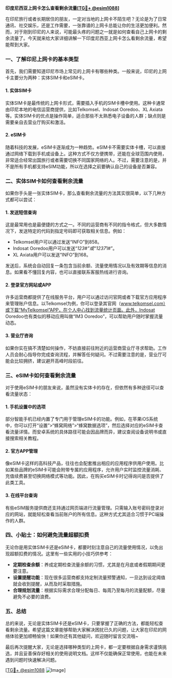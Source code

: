 **印度尼西亚上网卡怎么查看剩余流量[[TG💪+ @esim1088](https://t.me/s/esim1088)]**

在印尼旅行或者长期居住的朋友，一定对当地的上网卡不陌生吧？无论是为了日常通讯、社交娱乐，还是工作需要，一张靠谱的上网卡总能让你的生活更加便利。然而，对于刚到印尼的人来说，可能最头疼的问题之一就是如何查看自己上网卡的剩余流量了。今天就来给大家详细讲解一下印度尼西亚上网卡怎么看剩余流量，希望能帮到大家。

### **一、了解印尼上网卡的基本类型**

首先，我们需要知道印尼市场上常见的上网卡有哪些种类。一般来说，印尼的上网卡主要分为两种：实体SIM卡和eSIM卡。

#### **1. 实体SIM卡**
实体SIM卡是最传统的上网卡形式，需要插入手机的SIM卡槽中使用。这种卡通常由印尼本地的电信运营商提供，比如Telkomsel、Indosat Ooredoo、XL Axiata等。实体SIM卡的优点是操作简单，适合那些不太熟悉电子设备的人群；缺点则是需要亲自去营业厅购买和激活。

#### **2. eSIM卡**
随着科技的发展，eSIM卡逐渐成为一种趋势。eSIM卡不需要实体卡槽，可以直接通过网络下载到手机或设备上。这种方式不仅方便携带，还能在全球范围内使用，非常适合经常出国旅行或者需要切换不同国家网络的人。不过，需要注意的是，并不是所有手机都支持eSIM功能，所以在选择之前要确认自己的设备是否兼容。

### **二、实体SIM卡如何查看剩余流量**

如果你手头是一张实体SIM卡，那么查看剩余流量的方法其实很简单，以下几种方式都可以尝试：

#### **1. 发送短信查询**
这是最常用也是最便捷的方式之一。不同的运营商有不同的指令格式，但大多数情况下，发送特定的代码到指定号码即可获取相关信息。例如：
- Telkomsel用户可以通过发送“INFO”到858。
- Indosat Ooredoo用户可以发送“*123#”或“*123*7*1#”。
- XL Axiata用户可以发送“INFO”到168。

发送后，系统会自动回复一条包含当前余额、流量使用情况以及有效期等信息的消息。如果看不懂回复内容，也可以直接联系客服热线进行咨询。

#### **2. 登录官方网站或APP**
许多运营商都提供了在线服务平台，用户可以通过访问官网或者下载官方应用程序来管理账户信息。以Telkomsel为例，你可以登录其官网（www.telkomsel.com）或下载“MyTelkomsel”APP，在个人中心找到流量统计页面。此外，Indosat Ooredoo也有类似的移动应用叫做“IM3 Ooredoo”，可以帮助用户随时掌握流量动态。

#### **3. 营业厅咨询**
如果你实在搞不清楚如何操作，不妨直接前往附近的运营商营业厅寻求帮助。工作人员会耐心指导你完成查询流程，并解答任何疑问。不过需要注意的是，营业厅可能会比较拥挤，建议避开高峰时段前往。

### **三、eSIM卡如何查看剩余流量**

对于使用eSIM卡的朋友来说，虽然没有实体卡的存在，但依然有多种途径可以查看流量状态：

#### **1. 手机设置中的选项**
部分智能手机已经内置了专门用于管理eSIM卡的功能。例如，在苹果iOS系统中，你可以打开“设置”>“蜂窝网络”>“蜂窝数据选项”，然后选择对应的eSIM卡查看流量详情。而安卓系统的具体路径可能会因品牌而异，建议查阅设备说明书或直接搜索相关教程。

#### **2. 官方APP管理**
像eSIM卡这样的高科技产品，往往也会配套推出相应的应用程序供用户使用。比如某些品牌的eSIM卡可能会附带专属的应用程序，允许用户实时监控流量消耗、充值续费甚至切换网络模式等功能。因此，在购买eSIM卡时记得询问是否提供了此类工具。

#### **3. 在线平台查询**
有些eSIM服务提供商还支持通过网页端进行流量管理。只需输入账号密码登录对应的网站，就能轻松查看当前账户的所有信息。这种方式尤其适合习惯于PC端操作的人群。

### **四、小贴士：如何避免流量超额扣费**

无论你是用实体SIM卡还是eSIM卡，都要时刻注意自己的流量使用情况，以免出现超额扣费的情况。这里有一些实用的小技巧供参考：

- **定期检查余额**：养成定期检查流量余额的习惯，尤其是在月底或者假期期间更要注意。
- **设置提醒功能**：现在很多运营商都支持定制流量预警通知，一旦达到设定阈值就会收到提醒，从而及时采取措施。
- **合理规划流量**：根据实际需求合理分配每日、每周乃至每月的流量配额，尽量避免不必要的浪费。

### **五、总结**

总的来说，无论是实体SIM卡还是eSIM卡，只要掌握了正确的方法，都能轻松查看剩余流量。希望这篇文章能够帮助大家解决困扰已久的问题，让大家在印尼的网络体验更加顺畅愉快！如果你还有其他疑问，欢迎随时留言交流哦~

最后再次提醒大家，无论是选择哪种类型的上网卡，都一定要根据自身需求谨慎挑选，并且妥善保存好相关的使用说明文档。这样不仅能确保正常使用，也能在未来遇到问题时快速解决问题。

[[TG💪+ @esim1088](https://t.me/s/esim1088) ![Image](https://i.postimg.cc/4NQfJmqS/Snipaste-2025-05-13-00-14-12.png)]